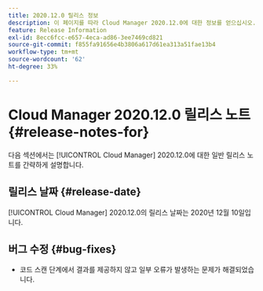 ```yaml
---
title: 2020.12.0 릴리스 정보
description: 이 페이지를 따라 Cloud Manager 2020.12.0에 대한 정보를 얻으십시오.
feature: Release Information
exl-id: 8ecc6fcc-e657-4eca-ad86-3ee7469cd821
source-git-commit: f855fa91656e4b3806a617d61ea313a51fae13b4
workflow-type: tm+mt
source-wordcount: '62'
ht-degree: 33%

---
```


# Cloud Manager 2020.12.0 릴리스 노트 {#release-notes-for}

다음 섹션에서는 [!UICONTROL Cloud Manager] 2020.12.0에 대한 일반 릴리스 노트를 간략하게 설명합니다.

## 릴리스 날짜 {#release-date}

[!UICONTROL Cloud Manager] 2020.12.0의 릴리스 날짜는 2020년 12월 10일입니다.

## 버그 수정 {#bug-fixes}

* 코드 스캔 단계에서 결과를 제공하지 않고 일부 오류가 발생하는 문제가 해결되었습니다.
